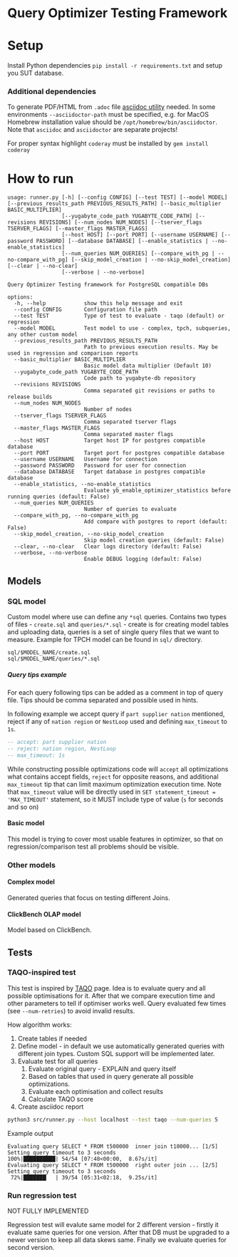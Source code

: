# Query Optimizer Testing Framework

# Setup

Install Python dependencies `pip install -r requirements.txt` and setup you SUT database.

### Additional dependencies
To generate PDF/HTML from `.adoc` file [asciidoc utility](https://asciidoc.org/) needed.
In some environments `--asciidoctor-path` must be specified, 
e.g. for MacOS Homebrew installation value should be `/opt/homebrew/bin/asciidoctor`.
Note that `asciidoc` and `asciidoctor` are separate projects!

For proper syntax highlight `coderay` must be installed by `gem install coderay`

# How to run

```
usage: runner.py [-h] [--config CONFIG] [--test TEST] [--model MODEL] [--previous_results_path PREVIOUS_RESULTS_PATH] [--basic_multiplier BASIC_MULTIPLIER]
                 [--yugabyte_code_path YUGABYTE_CODE_PATH] [--revisions REVISIONS] [--num_nodes NUM_NODES] [--tserver_flags TSERVER_FLAGS] [--master_flags MASTER_FLAGS]       
                 [--host HOST] [--port PORT] [--username USERNAME] [--password PASSWORD] [--database DATABASE] [--enable_statistics | --no-enable_statistics]
                 [--num_queries NUM_QUERIES] [--compare_with_pg | --no-compare_with_pg] [--skip_model_creation | --no-skip_model_creation] [--clear | --no-clear]
                 [--verbose | --no-verbose]

Query Optimizer Testing framework for PostgreSQL compatible DBs

options:
  -h, --help            show this help message and exit
  --config CONFIG       Configuration file path
  --test TEST           Type of test to evaluate - taqo (default) or regression
  --model MODEL         Test model to use - complex, tpch, subqueries, any other custom model
  --previous_results_path PREVIOUS_RESULTS_PATH
                        Path to previous execution results. May be used in regression and comparison reports
  --basic_multiplier BASIC_MULTIPLIER
                        Basic model data multiplier (Default 10)
  --yugabyte_code_path YUGABYTE_CODE_PATH
                        Code path to yugabyte-db repository
  --revisions REVISIONS
                        Comma separated git revisions or paths to release builds
  --num_nodes NUM_NODES
                        Number of nodes
  --tserver_flags TSERVER_FLAGS
                        Comma separated tserver flags
  --master_flags MASTER_FLAGS
                        Comma separated master flags
  --host HOST           Target host IP for postgres compatible database
  --port PORT           Target port for postgres compatible database
  --username USERNAME   Username for connection
  --password PASSWORD   Password for user for connection
  --database DATABASE   Target database in postgres compatible database
  --enable_statistics, --no-enable_statistics
                        Evaluate yb_enable_optimizer_statistics before running queries (default: False)
  --num_queries NUM_QUERIES
                        Number of queries to evaluate
  --compare_with_pg, --no-compare_with_pg
                        Add compare with postgres to report (default: False)
  --skip_model_creation, --no-skip_model_creation
                        Skip model creation queries (default: False)
  --clear, --no-clear   Clear logs directory (default: False)
  --verbose, --no-verbose
                        Enable DEBUG logging (default: False)

```

## Models

### SQL model

Custom model where use can define any `*sql` queries. Contains two types of files - `create.sql` and `queries/*.sql` -
create is for creating model tables and uploading data,  queries is a set of single query files that we want to measure.
Example for TPCH model can be found in `sql/` directory.
```
sql/$MODEL_NAME/create.sql
sql/$MODEL_NAME/queries/*.sql
```

##### Query tips example

For each query following tips can be added as a comment in top of query file. Tips should be comma separated and possible used in hints.

In following example we accept query if `part supplier nation` mentioned, reject if any of `nation region` or `NestLoop` used and
defining `max_timeout` to `1s`.
```sql
-- accept: part supplier nation
-- reject: nation region, NestLoop
-- max_timeout: 1s
```

While constructing possible optimizations code will `accept` all optimizations what contains accept fields, `reject` for opposite reasons,
and additional `max_timeout` tip that can limit maximum optimization execution time. Note that `max_timeout` value will be directly used in
`SET statement_timeout = 'MAX_TIMEOUT'` statement, so it MUST include type of value (`s` for seconds and so on)

#### Basic model

This model is trying to cover most usable features in optimizer, so that on regression/comparison test all problems should be visible.


### Other models

#### Complex model

Generated queries that focus on testing different Joins.

#### ClickBench OLAP model

Model based on ClickBench.

## Tests

### TAQO-inspired test

This test is inspired by [TAQO](https://www.researchgate.net/publication/241623318_Testing_the_accuracy_of_query_optimizers) page.
Idea is to evaluate query and all possible optimisations for it. After that we compare execution time and other 
parameters to tell if optimiser works well. Query evaluated few times (see `--num-retries`) to avoid invalid results.

How algorithm works:

1. Create tables if needed
2. Define model - in default we use automatically generated queries with different join types. Custom SQL support will be implemented later.
3. Evaluate test for all queries
   1. Evaluate original query - EXPLAIN and query itself
   2. Based on tables that used in query generate all possible optimizations.
   3. Evaluate each optimisation and collect results
   4. Calculate TAQO score
4. Create asciidoc report

```sh
python3 src/runner.py --host localhost --test taqo --num-queries 5
```

Example output
```
Evaluating query SELECT * FROM t500000  inner join t10000... [1/5]
Setting query timeout to 3 seconds
100%|██████████| 54/54 [07:48<00:00,  8.67s/it]
Evaluating query SELECT * FROM t500000  right outer join ... [2/5]
Setting query timeout to 3 seconds
 72%|███████▏  | 39/54 [05:31<02:18,  9.25s/it]
```

### Run regression test

NOT FULLY IMPLEMENTED

Regression test will evalute same model for 2 different version - firstly it evaluate same queries for one version.
After that DB must be upgraded to a newer version to keep all data skews same.
Finally we evaluate queries for second version.


